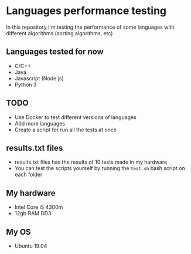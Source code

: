 # Languages performance testing

In this repository i'm testing the performance of some languages with different algorithms (sorting algorithms, etc)

## Languages tested for now

- C/C++
- Java
- Javascript (Node.js)
- Python 3

## TODO

- Use Docker to test different versions of languages
- Add more languages
- Create a script for run all the tests at once

## results.txt files

- results.txt files has the results of 10 tests made in my hardware
- You can test the scripts yourself by running the `test.sh` bash script on each folder

## My hardware

- Intel Core i5 4300m
- 12gb RAM DD3

## My OS

- Ubuntu 19.04